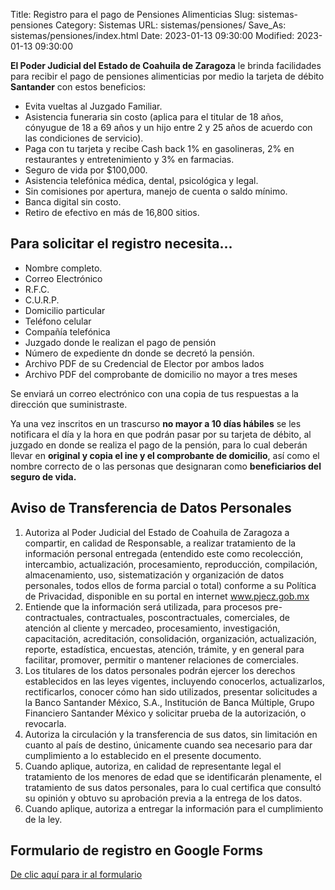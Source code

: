 Title: Registro para el pago de Pensiones Alimenticias
Slug: sistemas-pensiones
Category: Sistemas
URL: sistemas/pensiones/
Save_As: sistemas/pensiones/index.html
Date: 2023-01-13 09:30:00
Modified: 2023-01-13 09:30:00


**El Poder Judicial del Estado de Coahuila de Zaragoza** le brinda facilidades para recibir el pago de pensiones alimenticias por medio la tarjeta de débito **Santander** con estos beneficios:

- Evita vueltas al Juzgado Familiar.
- Asistencia funeraria sin costo (aplica para el titular de 18 años, cónyugue de 18 a 69 años y un hijo entre 2 y 25 años de acuerdo con las condiciones de servicio).
- Paga con tu tarjeta y recibe Cash back 1% en gasolineras, 2% en restaurantes y entretenimiento y 3% en farmacias.
- Seguro de vida por $100,000.
- Asistencia telefónica médica, dental, psicológica y legal.
- Sin comisiones por apertura, manejo de cuenta o saldo mínimo.
- Banca digital sin costo.
- Retiro de efectivo en más de 16,800 sitios.

## Para solicitar el registro necesita...

- Nombre completo.
- Correo Electrónico
- R.F.C.
- C.U.R.P.
- Domicilio particular
- Teléfono celular
- Compañía telefónica
- Juzgado donde le realizan el pago de pensión
- Número de expediente dn donde se decretó la pensión.
- Archivo PDF de su Credencial de Elector por ambos lados
- Archivo PDF del comprobante de domicilio no mayor a tres meses

Se enviará un correo electrónico con una copia de tus respuestas a la dirección que suministraste.

Ya una vez inscritos en un trascurso **no mayor a 10 días hábiles** se les notificara el día y la hora en que podrán pasar por su tarjeta de débito, al juzgado en donde se realiza el pago de la pensión, para lo cual deberán llevar en **original y copia el ine y el comprobante de domicilio**, así como el nombre correcto de o las personas que designaran como **beneficiarios del seguro de vida.**

## Aviso de Transferencia de Datos Personales

1. Autoriza al Poder Judicial del Estado de Coahuila de Zaragoza a compartir, en calidad de
Responsable, a realizar tratamiento de la información personal entregada (entendido este como
recolección, intercambio, actualización, procesamiento, reproducción, compilación,
almacenamiento, uso, sistematización y organización de datos personales, todos ellos de forma
parcial o total) conforme a su Política de Privacidad, disponible en su portal en internet
www.pjecz.gob.mx
1. Entiende que la información será utilizada, para procesos pre-contractuales, contractuales,
poscontractuales, comerciales, de atención al cliente y mercadeo, procesamiento, investigación,
capacitación, acreditación, consolidación, organización, actualización, reporte, estadística,
encuestas, atención, trámite, y en general para facilitar, promover, permitir o mantener relaciones
de comerciales.
1. Los titulares de los datos personales podrán ejercer los derechos establecidos en las leyes
vigentes, incluyendo conocerlos, actualizarlos, rectificarlos, conocer cómo han sido utilizados,
presentar solicitudes a la Banco Santander México, S.A., Institución de Banca Múltiple, Grupo
Financiero Santander México y solicitar prueba de la autorización, o revocarla.
1. Autoriza la circulación y la transferencia de sus datos, sin limitación en cuanto al país de destino,
únicamente cuando sea necesario para dar cumplimiento a lo establecido en el presente
documento.
1. Cuando aplique, autoriza, en calidad de representante legal el tratamiento de los menores de
edad que se identificarán plenamente, el tratamiento de sus datos personales, para lo cual
certifica que consultó su opinión y obtuvo su aprobación previa a la entrega de los datos.
1. Cuando aplique, autoriza a entregar la información para el cumplimiento de la ley.

## Formulario de registro en Google Forms

<div class="row">
    <div class="col-md-3">
    </div>
    <div class="col-md-6">
        <div class="my-3 py-3 pl-3 text-center">
            <div class="py-3">
                <a href="https://forms.gle/h1CgRJnaAtRQYPUQ7" class="btn btn-secondary text-white">De clic aquí para ir al formulario</a>
            </div>
        </div>
    </div>
    <div class="col-md-3">
    </div>
</div>
